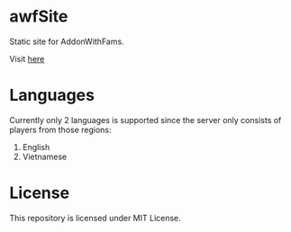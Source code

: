# awfSite
Static site for AddonWithFams.

Visit [here](https://awfmc.ddns.net/)

# Languages
Currently only 2 languages is supported since the server only consists of players from those regions:
1. English
2. Vietnamese

# License
This repository is licensed under MIT License.
